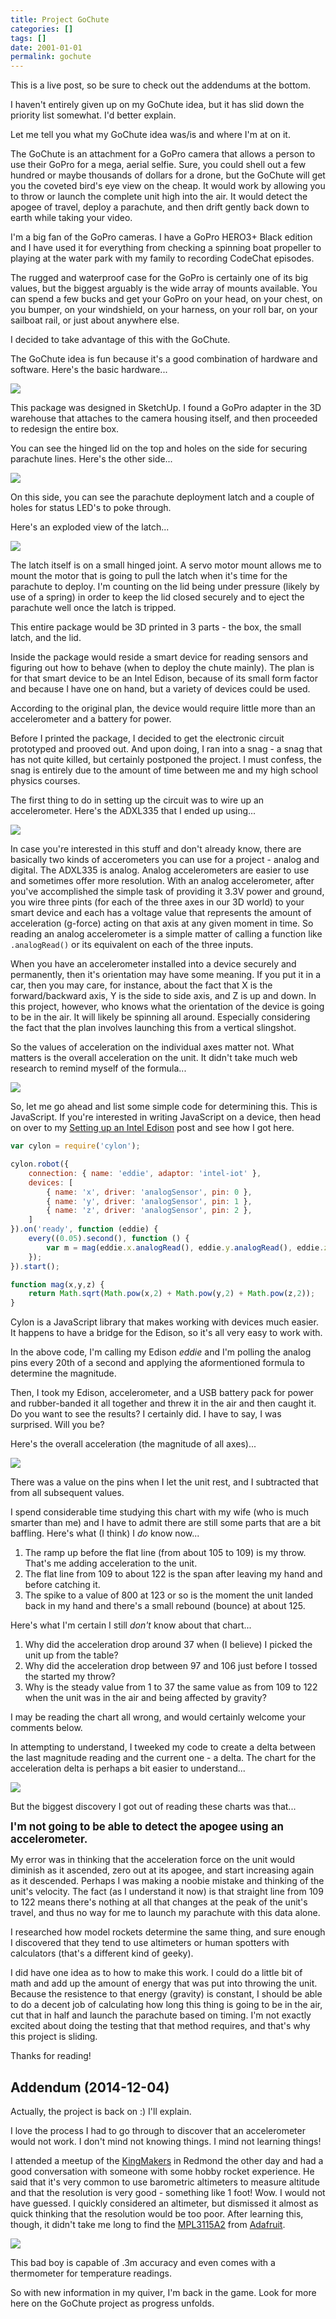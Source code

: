 ```yaml
---
title: Project GoChute
categories: []
tags: []
date: 2001-01-01
permalink: gochute
---
```


This is a live post, so be sure to check out the addendums at the bottom.
<!-- more -->

I haven't entirely given up on my GoChute idea, but it has slid down the priority list somewhat. I'd better explain.

Let me tell you what my GoChute idea was/is and where I'm at on it.

The GoChute is an attachment for a GoPro camera that allows a person to use their GoPro for a mega, aerial selfie. Sure, you could shell out a few hundred or maybe thousands of dollars for a drone, but the GoChute will get you the coveted bird's eye view on the cheap. It would work by allowing you to throw or launch the complete unit high into the air. It would detect the apogee of travel, deploy a parachute, and then drift gently back down to earth while taking your video.

I'm a big fan of the GoPro cameras. I have a GoPro HERO3+ Black edition and I have used it for everything from checking a spinning boat propeller to playing at the water park with my family to recording CodeChat episodes.

The rugged and waterproof case for the GoPro is certainly one of its big values, but the biggest arguably is the wide array of mounts available. You can spend a few bucks and get your GoPro on your head, on your chest, on you bumper, on your windshield, on your harness, on your roll bar, on your sailboat rail, or just about anywhere else.

I decided to take advantage of this with the GoChute.

The GoChute idea is fun because it's a good combination of hardware and software. Here's the basic hardware...

![](/files/gochute_01.png)

This package was designed in SketchUp. I found a GoPro adapter in the 3D warehouse that attaches to the camera housing itself, and then proceeded to redesign the entire box.

You can see the hinged lid on the top and holes on the side for securing parachute lines. Here's the other side...

![](/files/gochute_02.png)

On this side, you can see the parachute deployment latch and a couple of holes for status LED's to poke through.

Here's an exploded view of the latch...

![](/files/gochute_03.png)

The latch itself is on a small hinged joint. A servo motor mount allows me to mount the motor that is going to pull the latch when it's time for the parachute to deploy. I'm counting on the lid being under pressure (likely by use of a spring) in order to keep the lid closed securely and to eject the parachute well once the latch is tripped.

This entire package would be 3D printed in 3 parts - the box, the small latch, and the lid.

Inside the package would reside a smart device for reading sensors and figuring out how to behave (when to deploy the chute mainly). The plan is for that smart device to be an Intel Edison, because of its small form factor and because I have one on hand, but a variety of devices could be used.

According to the original plan, the device would require little more than an accelerometer and a battery for power.

Before I printed the package, I decided to get the electronic circuit prototyped and prooved out. And upon doing, I ran into a snag - a snag that has not quite killed, but certainly postponed the project. I must confess, the snag is entirely due to the amount of time between me and my high school physics courses.

The first thing to do in setting up the circuit was to wire up an accelerometer. Here's the ADXL335 that I ended up using...

![](/files/gochute_04.jpg)

In case you're interested in this stuff and don't already know, there are basically two kinds of accerometers you can use for a project - analog and digital. The ADXL335 is analog. Analog accelerometers are easier to use and sometimes offer more resolution. With an analog accelerometer, after you've accomplished the simple task of providing it 3.3V power and ground, you wire three pints (for each of the three axes in our 3D world) to your smart device and each has a voltage value that represents the amount of acceleration (g-force) acting on that axis at any given moment in time. So reading an analog accelerometer is a simple matter of calling a function like `.analogRead()` or its equivalent on each of the three inputs.

When you have an accelerometer installed into a device securely and permanently, then it's orientation may have some meaning. If you put it in a car, then you may care, for instance, about the fact that X is the forward/backward axis, Y is the side to side axis, and Z is up and down. In this project, however, who knows what the orientation of the device is going to be in the air. It will likely be spinning all around. Especially considering the fact that the plan involves launching this from a vertical slingshot.

So the values of acceleration on the individual axes matter not. What matters is the overall acceleration on the unit. It didn't take much web research to remind myself of the formula...

![](/files/gochute_05.png)

So, let me go ahead and list some simple code for determining this. This is JavaScript. If you're interested in writing JavaScript on a device, then head on over to my [Setting up an Intel Edison](/edison-setup) post and see how I got here.

``` js
var cylon = require('cylon');

cylon.robot({
    connection: { name: 'eddie', adaptor: 'intel-iot' },
    devices: [
        { name: 'x', driver: 'analogSensor', pin: 0 },
        { name: 'y', driver: 'analogSensor', pin: 1 },
        { name: 'z', driver: 'analogSensor', pin: 2 },
    ]
}).on('ready', function (eddie) {
    every((0.05).second(), function () {
        var m = mag(eddie.x.analogRead(), eddie.y.analogRead(), eddie.z.analogRead());
    });
}).start();

function mag(x,y,z) {
    return Math.sqrt(Math.pow(x,2) + Math.pow(y,2) + Math.pow(z,2));
}
```

Cylon is a JavaScript library that makes working with devices much easier. It happens to have a bridge for the Edison, so it's all very easy to work with.

In the above code, I'm calling my Edison _eddie_ and I'm polling the analog pins every 20th of a second and applying the aformentioned formula to determine the magnitude.

Then, I took my Edison, accelerometer, and a USB battery pack for power and rubber-banded it all together and threw it in the air and then caught it. Do you want to see the results? I certainly did. I have to say, I was surprised. Will you be?

Here's the overall acceleration (the magnitude of all axes)...

![](/files/gochute_06.png)

There was a value on the pins when I let the unit rest, and I subtracted that from all subsequent values.

I spend considerable time studying this chart with my wife (who is much smarter than me) and I have to admit there are still some parts that are a bit baffling. Here's what (I think) I _do_ know now...

1.  The ramp up before the flat line (from about 105 to 109) is my throw. That's me adding acceleration to the unit.
2.  The flat line from 109 to about 122 is the span after leaving my hand and before catching it.
3.  The spike to a value of 800 at 123 or so is the moment the unit landed back in my hand and there's a small rebound (bounce) at about 125.

Here's what I'm certain I still _don't_ know about that chart...

1.  Why did the acceleration drop around 37 when (I believe) I picked the unit up from the table?
2.  Why did the acceleration drop between 97 and 106 just before I tossed the started my throw?
3.  Why is the steady value from 1 to 37 the same value as from 109 to 122 when the unit was in the air and being affected by gravity?

I may be reading the chart all wrong, and would certainly welcome your comments below.

In attempting to understand, I tweeked my code to create a delta between the last magnitude reading and the current one - a delta. The chart for the acceleration delta is perhaps a bit easier to understand...

![](/files/gochute_07.png)

But the biggest discovery I got out of reading these charts was that...

**<big>I'm not going to be able to detect the apogee using an accelerometer.</big>**

My error was in thinking that the acceleration force on the unit would diminish as it ascended, zero out at its apogee, and start increasing again as it descended. Perhaps I was making a noobie mistake and thinking of the unit's velocity. The fact (as I understand it now) is that straight line from 109 to 122 means there's nothing at all that changes at the peak of the unit's travel, and thus no way for me to launch my parachute with this data alone.

I researched how model rockets determine the same thing, and sure enough I discovered that they tend to use altimeters or human spotters with calculators (that's a different kind of geeky).

I did have one idea as to how to make this work. I could do a little bit of math and add up the amount of energy that was put into throwing the unit. Because the resistence to that energy (gravity) is constant, I should be able to do a decent job of calculating how long this thing is going to be in the air, cut that in half and launch the parachute based on timing. I'm not exactly excited about doing the testing that that method requires, and that's why this project is sliding.

Thanks for reading!

## Addendum (2014-12-04)

Actually, the project is back on :) I'll explain.

I love the process I had to go through to discover that an accelerometer would not work. I don't mind not knowing things. I mind not learning things!

I attended a meetup of the [KingMakers](http://meetup.com/kingmakers) in Redmond the other day and had a good conversation with someone with some hobby rocket experience. He said that it's very common to use barometric altimeters to measure altitude and that the resolution is very good - something like 1 foot! Wow. I would not have guessed. I quickly considered an altimeter, but dismissed it almost as quick thinking that the resolution would be too poor. After learning this, though, it didn't take me long to find the [MPL3115A2](adafru.it/1893) from [Adafruit](http://adafruit.com).

![](/files/gochute_08.jpg)

This bad boy is capable of .3m accuracy and even comes with a thermometer for temperature readings.

So with new information in my quiver, I'm back in the game. Look for more here on the GoChute project as progress unfolds.